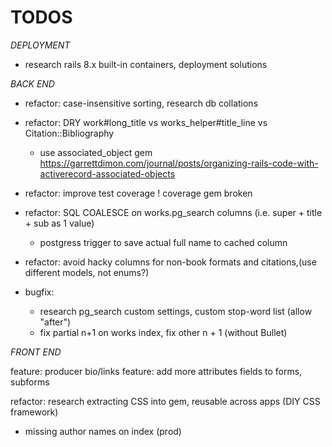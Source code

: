 # TODOS

*DEPLOYMENT*
* research rails 8.x built-in containers, deployment solutions

*BACK END*
* refactor: case-insensitive sorting, research db collations
* refactor: DRY work#long_title vs works_helper#title_line vs Citation::Bibliography
  * use associated_object gem https://garrettdimon.com/journal/posts/organizing-rails-code-with-activerecord-associated-objects
* refactor: improve test coverage
  ! coverage gem broken
* refactor: SQL COALESCE on works.pg_search columns (i.e. super + title + sub as 1 value)
  * postgress trigger to save actual full name to cached column
* refactor: avoid hacky columns for non-book formats and citations,(use different models, not enums?)

* bugfix:
  * research pg_search custom settings, custom stop-word list (allow "after")
  * fix partial n+1 on works index, fix other n + 1 (without Bullet)

*FRONT END*

feature: producer bio/links
feature: add more attributes fields to forms, subforms

refactor: research extracting CSS into gem, reusable across apps (DIY CSS framework)

- missing author names on index (prod)